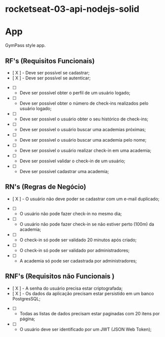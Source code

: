 # rocketseat-03-api-nodejs-solid

# App

GymPass style app.

## RF's (Requisitos Funcionais)

- [ X ] - Deve ser possível se cadastrar;
- [ X ] - Deve ser possível se autenticar;
- [  ] - Deve ser possível obter o perfil de um usuário logado;
- [  ] - Deve ser possível obter o número de check-ins realizados pelo usuário logado;
- [  ] - Deve ser possível o usuário obter o seu histórico de check-ins;
- [  ] - Deve ser possível o usuário buscar uma academias próximas;
- [  ] - Deve ser possível o usuário buscar uma academia pelo nome;
- [  ] - Deve ser possível o usuário realizar check-in em uma academia;
- [  ] - Deve ser possível validar o check-in de um usuário;
- [  ] - Deve ser possível cadastrar uma academia;

## RN's (Regras de Negócio)

- [ X ] - O usuário não deve poder se cadastrar com um e-mail duplicado;
- [  ] - O usuário não pode fazer check-in no mesmo dia;
- [  ] - O usuário não pode fazer check-in se não estiver perto (100m) da academia;
- [  ] - O check-in só pode ser validado 20 minutos após criado;
- [  ] - O check-in só pode ser validado por administradores;
- [  ] - A academia só pode ser cadastrada por administradores; 


## RNF's (Requisitos não Funcionais )

- [ X ] - A senha do usuário precisa estar criptografada;
- [ X ] - Os dados da aplicação precisam estar persistido em um banco PostgresSQL;
- [  ] - Todas as listas de dados precisam estar paginadas com 20 itens por página;
- [  ] - O usuário deve ser identificado por um JWT (JSON Web Token); 
